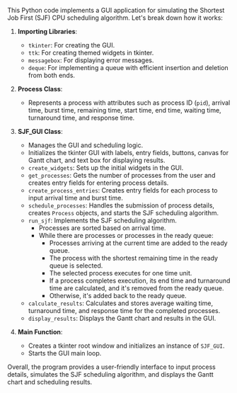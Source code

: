 This Python code implements a GUI application for simulating the Shortest Job First (SJF) CPU scheduling algorithm. Let's break down how it works:

1. **Importing Libraries**:
   - `tkinter`: For creating the GUI.
   - `ttk`: For creating themed widgets in tkinter.
   - `messagebox`: For displaying error messages.
   - `deque`: For implementing a queue with efficient insertion and deletion from both ends.

2. **Process Class**:
   - Represents a process with attributes such as process ID (`pid`), arrival time, burst time, remaining time, start time, end time, waiting time, turnaround time, and response time.

3. **SJF_GUI Class**:
   - Manages the GUI and scheduling logic.
   - Initializes the tkinter GUI with labels, entry fields, buttons, canvas for Gantt chart, and text box for displaying results.
   - `create_widgets`: Sets up the initial widgets in the GUI.
   - `get_processes`: Gets the number of processes from the user and creates entry fields for entering process details.
   - `create_process_entries`: Creates entry fields for each process to input arrival time and burst time.
   - `schedule_processes`: Handles the submission of process details, creates `Process` objects, and starts the SJF scheduling algorithm.
   - `run_sjf`: Implements the SJF scheduling algorithm.
     - Processes are sorted based on arrival time.
     - While there are processes or processes in the ready queue:
       - Processes arriving at the current time are added to the ready queue.
       - The process with the shortest remaining time in the ready queue is selected.
       - The selected process executes for one time unit.
       - If a process completes execution, its end time and turnaround time are calculated, and it's removed from the ready queue.
       - Otherwise, it's added back to the ready queue.
   - `calculate_results`: Calculates and stores average waiting time, turnaround time, and response time for the completed processes.
   - `display_results`: Displays the Gantt chart and results in the GUI.
   
4. **Main Function**:
   - Creates a tkinter root window and initializes an instance of `SJF_GUI`.
   - Starts the GUI main loop.

Overall, the program provides a user-friendly interface to input process details, simulates the SJF scheduling algorithm, and displays the Gantt chart and scheduling results.
